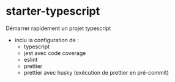 # starter-typescript

Démarrer rapidement un projet typescript

- inclu la configuration de :
  - typescript
  - jest avec code coverage
  - eslint
  - prettier 
  - prettier avec husky (exécution de prettier en pré-commit)
